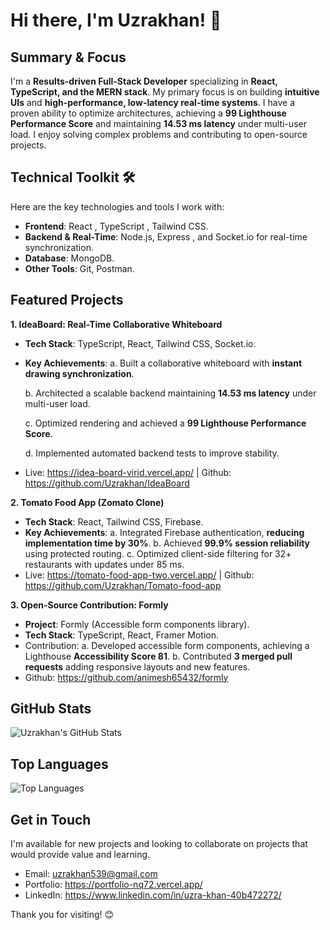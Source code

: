 # Hi there, I'm Uzrakhan! 👋

## Summary & Focus

I'm a **Results-driven Full-Stack Developer** specializing in **React, TypeScript, and the MERN stack**. My primary focus is on building **intuitive UIs** and **high-performance, low-latency real-time systems**.
I have a proven ability to optimize architectures, achieving a **99 Lighthouse Performance Score** and maintaining **14.53 ms latency** under multi-user load. I enjoy solving complex problems and contributing to open-source projects.

## Technical Toolkit  🛠️
Here are the key technologies and tools I work with:
- **Frontend**: React , TypeScript , Tailwind CSS.
- **Backend & Real-Time**: Node.js, Express , and Socket.io for real-time synchronization.
- **Database**: MongoDB.
- **Other Tools**: Git, Postman.

## Featured Projects
**1. IdeaBoard: Real-Time Collaborative Whiteboard**
- **Tech Stack**: TypeScript, React, Tailwind CSS, Socket.io.
- **Key Achievements**:
  a. Built a collaborative whiteboard with **instant drawing synchronization**.
  
  b. Architected a scalable backend maintaining **14.53 ms latency** under multi-user load.
  
  c. Optimized rendering and achieved a **99 Lighthouse Performance Score**.
  
  d. Implemented automated backend tests to improve stability.
  
- Live: https://idea-board-virid.vercel.app/ | Github: https://github.com/Uzrakhan/IdeaBoard

**2. Tomato Food App (Zomato Clone)**
- **Tech Stack**: React, Tailwind CSS, Firebase.
- **Key Achievements**:
  a. Integrated Firebase authentication, **reducing implementation time by 30%**.
  b. Achieved **99.9% session reliability** using protected routing.
  c. Optimized client-side filtering for 32+ restaurants with updates under 85 ms.
- Live: https://tomato-food-app-two.vercel.app/ | Github: https://github.com/Uzrakhan/Tomato-food-app

**3. Open-Source Contribution: Formly**
- **Project**: Formly (Accessible form components library).
- **Tech Stack**: TypeScript, React, Framer Motion.
- Contribution:
  a. Developed accessible form components, achieving a Lighthouse **Accessibility Score 81**.
  b. Contributed **3 merged pull requests** adding responsive layouts and new features.
- Github: https://github.com/animesh65432/formly

## GitHub Stats

![Uzrakhan's GitHub Stats](https://github-readme-stats.vercel.app/api?username=Uzrakhan&show_icons=true&theme=radical)

## Top Languages

![Top Languages](https://github-readme-stats.vercel.app/api/top-langs/?username=Uzrakhan&layout=compact&theme=radical)


## Get in Touch
I'm available for new projects and looking to collaborate on projects that would provide value and learning.

- Email: uzrakhan539@gmail.com
- Portfolio: https://portfolio-nq72.vercel.app/
- LinkedIn: https://www.linkedin.com/in/uzra-khan-40b472272/

Thank you for visiting! 😊
